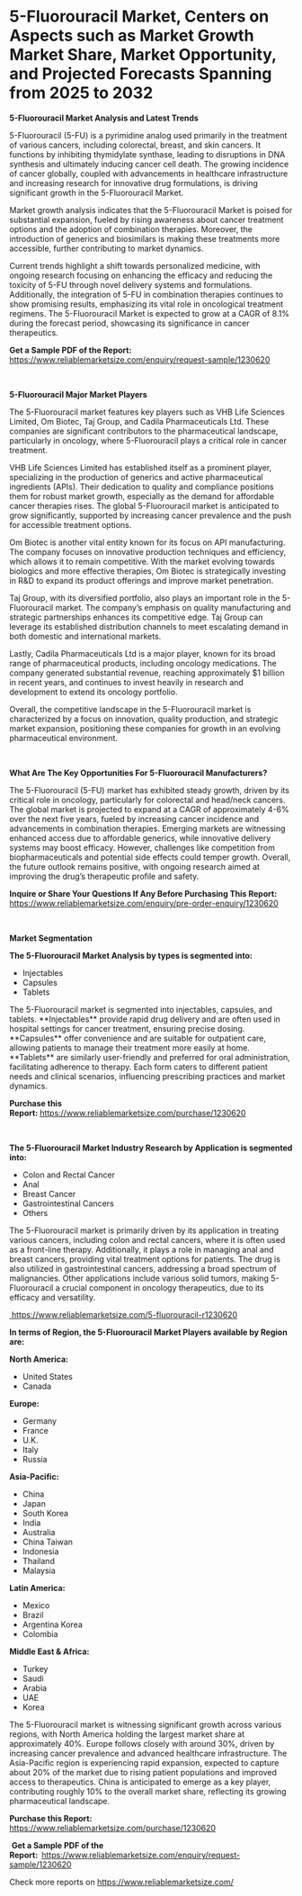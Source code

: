 <p><h1>5-Fluorouracil Market, Centers on Aspects such as Market Growth Market Share, Market Opportunity, and Projected Forecasts Spanning from 2025 to 2032</h1></p><p><strong>5-Fluorouracil Market Analysis and Latest Trends</strong></p>
<p><p>5-Fluorouracil (5-FU) is a pyrimidine analog used primarily in the treatment of various cancers, including colorectal, breast, and skin cancers. It functions by inhibiting thymidylate synthase, leading to disruptions in DNA synthesis and ultimately inducing cancer cell death. The growing incidence of cancer globally, coupled with advancements in healthcare infrastructure and increasing research for innovative drug formulations, is driving significant growth in the 5-Fluorouracil Market.</p><p>Market growth analysis indicates that the 5-Fluorouracil Market is poised for substantial expansion, fueled by rising awareness about cancer treatment options and the adoption of combination therapies. Moreover, the introduction of generics and biosimilars is making these treatments more accessible, further contributing to market dynamics. </p><p>Current trends highlight a shift towards personalized medicine, with ongoing research focusing on enhancing the efficacy and reducing the toxicity of 5-FU through novel delivery systems and formulations. Additionally, the integration of 5-FU in combination therapies continues to show promising results, emphasizing its vital role in oncological treatment regimens. The 5-Fluorouracil Market is expected to grow at a CAGR of 8.1% during the forecast period, showcasing its significance in cancer therapeutics.</p></p>
<p><strong>Get a Sample PDF of the Report:&nbsp;</strong> <a href="https://www.reliablemarketsize.com/enquiry/request-sample/1230620?utm_campaign=2324&utm_medium=2&utm_source=Github&utm_content=ia&utm_term=09032025&utm_id=5-fluorouracil">https://www.reliablemarketsize.com/enquiry/request-sample/1230620</a></p>
<p>&nbsp;</p>
<p><strong>5-Fluorouracil Major Market Players</strong></p>
<p><p>The 5-Fluorouracil market features key players such as VHB Life Sciences Limited, Om Biotec, Taj Group, and Cadila Pharmaceuticals Ltd. These companies are significant contributors to the pharmaceutical landscape, particularly in oncology, where 5-Fluorouracil plays a critical role in cancer treatment.</p><p>VHB Life Sciences Limited has established itself as a prominent player, specializing in the production of generics and active pharmaceutical ingredients (APIs). Their dedication to quality and compliance positions them for robust market growth, especially as the demand for affordable cancer therapies rises. The global 5-Fluorouracil market is anticipated to grow significantly, supported by increasing cancer prevalence and the push for accessible treatment options.</p><p>Om Biotec is another vital entity known for its focus on API manufacturing. The company focuses on innovative production techniques and efficiency, which allows it to remain competitive. With the market evolving towards biologics and more effective therapies, Om Biotec is strategically investing in R&D to expand its product offerings and improve market penetration.</p><p>Taj Group, with its diversified portfolio, also plays an important role in the 5-Fluorouracil market. The company’s emphasis on quality manufacturing and strategic partnerships enhances its competitive edge. Taj Group can leverage its established distribution channels to meet escalating demand in both domestic and international markets.</p><p>Lastly, Cadila Pharmaceuticals Ltd is a major player, known for its broad range of pharmaceutical products, including oncology medications. The company generated substantial revenue, reaching approximately $1 billion in recent years, and continues to invest heavily in research and development to extend its oncology portfolio.</p><p>Overall, the competitive landscape in the 5-Fluorouracil market is characterized by a focus on innovation, quality production, and strategic market expansion, positioning these companies for growth in an evolving pharmaceutical environment.</p></p>
<p>&nbsp;</p>
<p><strong>What Are The Key Opportunities For 5-Fluorouracil Manufacturers?</strong></p>
<p><p>The 5-Fluorouracil (5-FU) market has exhibited steady growth, driven by its critical role in oncology, particularly for colorectal and head/neck cancers. The global market is projected to expand at a CAGR of approximately 4-6% over the next five years, fueled by increasing cancer incidence and advancements in combination therapies. Emerging markets are witnessing enhanced access due to affordable generics, while innovative delivery systems may boost efficacy. However, challenges like competition from biopharmaceuticals and potential side effects could temper growth. Overall, the future outlook remains positive, with ongoing research aimed at improving the drug’s therapeutic profile and safety.</p></p>
<p><strong>Inquire or Share Your Questions If Any Before Purchasing This Report:</strong> <a href="https://www.reliablemarketsize.com/enquiry/pre-order-enquiry/1230620?utm_campaign=2324&utm_medium=2&utm_source=Github&utm_content=ia&utm_term=09032025&utm_id=5-fluorouracil">https://www.reliablemarketsize.com/enquiry/pre-order-enquiry/1230620</a></p>
<p>&nbsp;</p>
<p><strong>Market Segmentation</strong></p>
<p><strong>The 5-Fluorouracil Market Analysis by types is segmented into:</strong></p>
<p><ul><li>Injectables</li><li>Capsules</li><li>Tablets</li></ul></p>
<p><p>The 5-Fluorouracil market is segmented into injectables, capsules, and tablets. **Injectables** provide rapid drug delivery and are often used in hospital settings for cancer treatment, ensuring precise dosing. **Capsules** offer convenience and are suitable for outpatient care, allowing patients to manage their treatment more easily at home. **Tablets** are similarly user-friendly and preferred for oral administration, facilitating adherence to therapy. Each form caters to different patient needs and clinical scenarios, influencing prescribing practices and market dynamics.</p></p>
<p><strong>Purchase this Report:&nbsp;</strong><a href="https://www.reliablemarketsize.com/purchase/1230620?utm_campaign=2324&utm_medium=2&utm_source=Github&utm_content=ia&utm_term=09032025&utm_id=5-fluorouracil">https://www.reliablemarketsize.com/purchase/1230620</a></p>
<p>&nbsp;</p>
<p><strong>The 5-Fluorouracil Market Industry Research by Application is segmented into:</strong></p>
<p><ul><li>Colon and Rectal Cancer</li><li>Anal</li><li>Breast Cancer</li><li>Gastrointestinal Cancers</li><li>Others</li></ul></p>
<p><p>The 5-Fluorouracil market is primarily driven by its application in treating various cancers, including colon and rectal cancers, where it is often used as a front-line therapy. Additionally, it plays a role in managing anal and breast cancers, providing vital treatment options for patients. The drug is also utilized in gastrointestinal cancers, addressing a broad spectrum of malignancies. Other applications include various solid tumors, making 5-Fluorouracil a crucial component in oncology therapeutics, due to its efficacy and versatility.</p></p>
<p><a href="https://www.reliablemarketsize.com/5-fluorouracil-r1230620?utm_campaign=2324&utm_medium=2&utm_source=Github&utm_content=ia&utm_term=09032025&utm_id=5-fluorouracil">&nbsp;https://www.reliablemarketsize.com/5-fluorouracil-r1230620</a></p>
<p><strong>In terms of Region, the 5-Fluorouracil Market Players available by Region are:</strong></p>
<p>
    <p> <strong> North America: </strong>
        <ul>
            <li>United States</li>
            <li>Canada</li>
        </ul>
        </p> 
    <p> <strong> Europe: </strong>
        <ul>
            <li>Germany</li>
            <li>France</li>
            <li>U.K.</li>
            <li>Italy</li>
            <li>Russia</li>
        </ul>
        </p> 
    <p> <strong> Asia-Pacific: </strong>
        <ul>
            <li>China</li>
            <li>Japan</li>
            <li>South Korea</li>
            <li>India</li>
            <li>Australia</li>
            <li>China Taiwan</li>
            <li>Indonesia</li>
            <li>Thailand</li>
            <li>Malaysia</li>
        </ul>
        </p> 
    <p> <strong> Latin America: </strong>
        <ul>
            <li>Mexico</li>
            <li>Brazil</li>
            <li>Argentina Korea</li>
            <li>Colombia</li>
        </ul>
        </p> 
    <p> <strong> Middle East & Africa: </strong>
        <ul>
            <li>Turkey</li>
            <li>Saudi</li>
            <li>Arabia</li>
            <li>UAE</li>
            <li>Korea</li>
        </ul>
    </p>
    </p>
<p><p>The 5-Fluorouracil market is witnessing significant growth across various regions, with North America holding the largest market share at approximately 40%. Europe follows closely with around 30%, driven by increasing cancer prevalence and advanced healthcare infrastructure. The Asia-Pacific region is experiencing rapid expansion, expected to capture about 20% of the market due to rising patient populations and improved access to therapeutics. China is anticipated to emerge as a key player, contributing roughly 10% to the overall market share, reflecting its growing pharmaceutical landscape.</p></p>
<p><strong>Purchase this Report: </strong><a href="https://www.reliablemarketsize.com/purchase/1230620?utm_campaign=2324&utm_medium=2&utm_source=Github&utm_content=ia&utm_term=09032025&utm_id=5-fluorouracil">https://www.reliablemarketsize.com/purchase/1230620</a></p>
<p>&nbsp;<strong>Get a Sample PDF of the Report:&nbsp;&nbsp;</strong><a href="https://www.reliablemarketsize.com/enquiry/request-sample/1230620?utm_campaign=2324&utm_medium=2&utm_source=Github&utm_content=ia&utm_term=09032025&utm_id=5-fluorouracil">https://www.reliablemarketsize.com/enquiry/request-sample/1230620</a></p>
<p><strong></strong></p>
<p>Check more reports on <a href="https://www.reliablemarketsize.com/?utm_campaign=2324&utm_medium=2&utm_source=Github&utm_content=ia&utm_term=09032025&utm_id=5-fluorouracil">https://www.reliablemarketsize.com/</a></p>